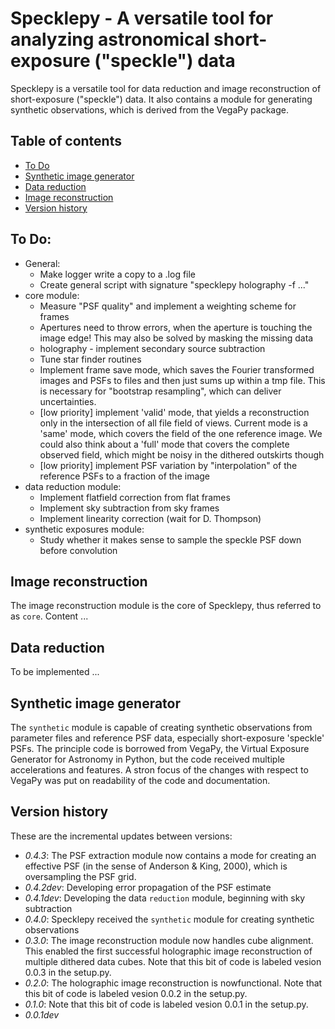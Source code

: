 # Specklepy - A versatile tool for analyzing astronomical short-exposure ("speckle") data

Specklepy is a versatile tool for data reduction and image reconstruction of short-exposure ("speckle") data. It also contains a module for generating synthetic observations, which is derived from the VegaPy package.


## Table of contents
- [To Do](#to-do)
- [Synthetic image generator](#synthetic-image-generator)
- [Data reduction](#data-reduction)
- [Image reconstruction](#image-reconstruction)
- [Version history](#version-history)


## To Do:
* General:
  * Make logger write a copy to a .log file
  * Create general script with signature "specklepy holography -f ..."
* core module:
  * Measure "PSF quality" and implement a weighting scheme for frames 
  * Apertures need to throw errors, when the aperture is touching the image edge! This may also be solved by masking the missing data
  * holography - implement secondary source subtraction
  * Tune star finder routines
  * Implement frame save mode, which saves the Fourier transformed images and PSFs to files and then just sums up within a tmp file. This is necessary for "bootstrap resampling", which can deliver uncertainties.
  * [low priority] implement 'valid' mode, that yields a reconstruction only in the intersection of all file field of views. Current mode is a 'same' mode, which covers the field of the one reference image. We could also think about a 'full' mode that covers the complete observed field, which might be noisy in the dithered outskirts though
  * [low priority] implement PSF variation by "interpolation" of the reference PSFs to a fraction of the image
* data reduction module:
  * Implement flatfield correction from flat frames
  * Implement sky subtraction from sky frames
  * Implement linearity correction (wait for D. Thompson)
* synthetic exposures module:
  * Study whether it makes sense to sample the speckle PSF down before convolution


## Image reconstruction
The image reconstruction module is the core of Specklepy, thus referred to as `core`.
Content ...


## Data reduction
To be implemented ...


## Synthetic image generator
The `synthetic` module is capable of creating synthetic observations from parameter files and reference PSF data, especially short-exposure 'speckle' PSFs. The principle code is borrowed from VegaPy, the Virtual Exposure Generator for Astronomy in Python, but the code received multiple accelerations and features. A stron focus of the changes with respect to VegaPy was put on readability of the code and documentation.


## Version history
These are the incremental updates between versions:

- *0.4.3*: The PSF extraction module now contains a mode for creating an effective PSF (in the sense of Anderson & King, 2000), which is oversampling the PSF grid.
- *0.4.2dev*: Developing error propagation of the PSF estimate
- *0.4.1dev*: Developing the data `reduction` module, beginning with sky subtraction
- *0.4.0*: Specklepy received the `synthetic` module for creating synthetic observations
- *0.3.0*: The image reconstruction module now handles cube alignment. This enabled the first successful holographic image reconstruction of multiple dithered data cubes. Note that this bit of code is labeled vesion 0.0.3 in the setup.py.
- *0.2.0*: The holographic image reconstruction is nowfunctional. Note that this bit of code is labeled vesion 0.0.2 in the setup.py.
- *0.1.0*: Note that this bit of code is labeled vesion 0.0.1 in the setup.py.
- *0.0.1dev*
